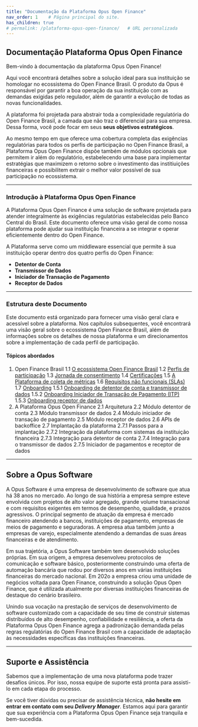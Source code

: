```yaml
---
title: "Documentação da Plataforma Opus Open Finance"
nav_order: 1    # Página principal do site. 
has_children: true
# permalink: /plataforma-opus-open-finance/   # URL personalizada
---
```

## Documentação Plataforma Opus Open Finance

Bem-vindo à documentação da plataforma Opus Open Finance!

Aqui você encontrará detalhes sobre a solução ideal para sua instituição se homologar no ecossistema do Open Finance Brasil. O produto da Opus é responsável por garantir a boa operação da sua instituição com as demandas exigidas pelo regulador, além de garantir a evolução de todas as novas funcionalidades.

A plataforma foi projetada para abstrair toda a complexidade regulatória do Open Finance Brasil, a camada que não traz o diferencial para sua empresa. Dessa forma, você pode focar em seus **seus objetivos estratégicos**.

Ao mesmo tempo em que oferece uma cobertura completa das exigências regulatórias para todos os perfis de participação no Open Finance Brasil, a Plataforma Opus Open Finance dispõe também de módulos opcionais que permitem ir além do regulatório, estabelecendo uma base para implementar estratégias que maximizem o retorno sobre o investimento das institiuições financeiras e possibilitem extrair o melhor valor possível de sua participação no ecossistema.

---

### Introdução à Plataforma Opus Open Finance

A Plataforma Opus Open Finance é uma solução de software projetada para atender integralmente às exigências regulatórias estabelecidas pelo Banco Central do Brasil. Este documento oferece uma visão geral de como nossa plataforma pode ajudar sua instituição financeira a se integrar e operar eficientemente dentro do Open Finance.

A Plataforma serve como um middleware essencial que permite à sua instituição operar dentro dos quatro perfis do Open Finance:

- **Detentor de Conta**
- **Transmissor de Dados**
- **Iniciador de Transação de Pagamento**
- **Receptor de Dados**

---

### Estrutura deste Documento

Este documento está organizado para fornecer uma visão geral clara e acessível sobre a plataforma. Nos capítulos subsequentes, você encontrará uma visão geral sobre o ecossistema Open Finance Brasil, além de informações sobre os detalhes de nossa plataforma e um direcionamentos sobre a implementação de cada perfil de participação.

#### Tópicos abordados

1. Open Finance Brasil
   1.1 [O ecossistema Open Finance Brasil][O Ecossistema Open Finance Brasil]
   1.2 [Perfis de participação][Perfis de participação]
   1.3 [Jornada de consentimento][Jornada de Consentimento]
   1.4 [Certificações][Certificações]
   1.5 [A Plataforma de coleta de métricas][PCM]
   1.6 [Requisitos não funcionais (SLAs)][Requisitos Não Funcionais]
   1.7 [Onboarding][Onboarding]
      1.5.1 [Onboarding de detentor de conta e transmissor de dados][Onboarding Detentor e Transmissor]
      1.5.2 [Onboarding Iniciador de Transação de Pagamento (ITP)][Onboarding ITP]
      1.5.3 [Onboarding receptor de dados][Onboarding Receptor]
2. A Plataforma Opus Open Finance
   2.1 Arquitetura
   2.2 Módulo detentor de conta
   2.3 Módulo transmissor de dados
   2.4 Módulo iniciador de transação de pagamento
   2.5 Módulo receptor de dados
   2.6 APIs de backoffice
   2.7 Implantação da plataforma
      2.7.1 Passos para a implantação
      2.7.2 Integração da plataforma com sistemas da instituição financeira
      2.7.3 Integração para detentor de conta
      2.7.4 Integração para o transmissor de dados
      2.7.5 Iniciador de pagamentos e receptor de dados

---

## Sobre a Opus Software

A Opus Software é uma empresa de desenvolvimento de software que atua há 38 anos no mercado. Ao longo de sua história a empresa sempre esteve envolvida com projetos de alto valor agregado, grande volume transacional e com requisitos exigentes em termos de desempenho, qualidade, e prazos agressivos. O principal segmento de atuação da empresa é mercado financeiro atendendo a bancos, instituições de pagamento, empresas de meios de pagamento e seguradoras. A empresa atua também junto a empresas de varejo, especialmente atendendo a demandas de suas áreas financeiras e de atendimento.

Em sua trajetória, a Opus Software também tem desenvolvido soluções próprias. Em sua origem, a empresa desenvolveu protocolos de comunicação e software básico, posteriormente construindo uma oferta de automação bancária que rodou por diversos anos em várias instituições financeiras do mercado nacional. Em 202o a empresa criou uma unidade de negócios voltada para Open Finance, construindo a solução Opus Open Finance, que é utilizada atualmente por diversas instituições financeiras de destaque do cenário brasileiro.

Unindo sua vocação na prestação de serviços de desenvolvimento de software customizado com a capacidade de seu time de construir sistemas distribuídos de alto desempenho, confiabilidade e resiliência, a oferta da Plataforma Opus Open Finance agrega a padronização demandada pelas regras regulatórias do Open Finance Brasil com a capacidade de adaptação às necessidades específicas das instituições financeiras.

---

## Suporte e Assistência

Sabemos que a implementação de uma nova plataforma pode trazer desafios únicos. Por isso, nossa equipe de suporte está pronta para assisti-lo em cada etapa do processo.

Se você tiver dúvidas ou precisar de assistência técnica, **não hesite em entrar em contato com seu *Delivery Manager***. Estamos aqui para garantir que sua experiência com a Plataforma Opus Open Finance seja tranquila e bem-sucedida.

[O Ecossistema Open Finance Brasil]: ./pt-br/Open=Finance/Open-Finance-Brasil/Ecossistema/OFB-Ecossistema.md
[Perfis de participação]: ./pt-br/Open=Finance/Open-Finance-Brasil/PerfisOFB/OFB-Perfis.md
[Certificações]: ./pt-br/Open=Finance/Open-Finance-Brasil/OFB-Certificações.md
[Jornada de Consentimento]: ./pt-br/Open=Finance/Open-Finance-Brasil/JornadaConsentimento/OFB-JornadaConsentimento.md
[Requisitos Não Funcionais]: ./pt-br/Open=Finance/Open-Finance-Brasil/OFB-RequisitosNF.md
[PCM]: ./pt-br/Open-Finance/Open=Finance/Open-Finance-Brasil/PCM/OFB-PCM.md
[Onboarding]: ./pt-br/Open=Finance/Open-Finance-Brasil/Onboarding/Onboarding.md
[Onboarding Detentor e Transmissor]: ./pt-br/Open=Finance/Open-Finance-Brasil/Onboarding/Onboarding-detent-transm.md
[Onboarding ITP]: ./pt-br/Open=Finance/Open-Finance-Brasil/Onboarding/OnboardingITP.md
[Onboarding Receptor]: ./pt-br/Open=Finance/Open-Finance-Brasil/Onboarding/OnboardingRecept.md
